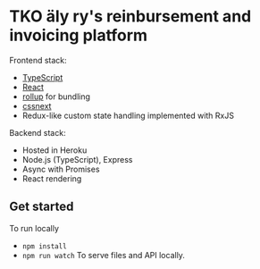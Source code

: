 # TKO äly ry's reinbursement and invoicing platform

Frontend stack:

* [TypeScript](https://www.typescriptlang.org/)
* [React](https://facebook.github.io/react/)
* [rollup](https://www.npmjs.com/package/rollup) for bundling
* [cssnext](http://cssnext.io/)
* Redux-like custom state handling implemented with RxJS

Backend stack:

* Hosted in Heroku
* Node.js (TypeScript), Express
* Async with Promises
* React rendering

## Get started

To run locally

* `npm install`
* `npm run watch` To serve files and API locally.
